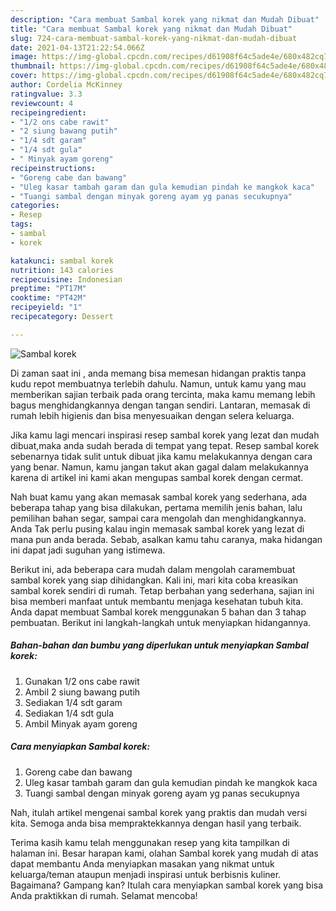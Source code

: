 ```yaml
---
description: "Cara membuat Sambal korek yang nikmat dan Mudah Dibuat"
title: "Cara membuat Sambal korek yang nikmat dan Mudah Dibuat"
slug: 724-cara-membuat-sambal-korek-yang-nikmat-dan-mudah-dibuat
date: 2021-04-13T21:22:54.066Z
image: https://img-global.cpcdn.com/recipes/d61908f64c5ade4e/680x482cq70/sambal-korek-foto-resep-utama.jpg
thumbnail: https://img-global.cpcdn.com/recipes/d61908f64c5ade4e/680x482cq70/sambal-korek-foto-resep-utama.jpg
cover: https://img-global.cpcdn.com/recipes/d61908f64c5ade4e/680x482cq70/sambal-korek-foto-resep-utama.jpg
author: Cordelia McKinney
ratingvalue: 3.3
reviewcount: 4
recipeingredient:
- "1/2 ons cabe rawit"
- "2 siung bawang putih"
- "1/4 sdt garam"
- "1/4 sdt gula"
- " Minyak ayam goreng"
recipeinstructions:
- "Goreng cabe dan bawang"
- "Uleg kasar tambah garam dan gula kemudian pindah ke mangkok kaca"
- "Tuangi sambal dengan minyak goreng ayam yg panas secukupnya"
categories:
- Resep
tags:
- sambal
- korek

katakunci: sambal korek 
nutrition: 143 calories
recipecuisine: Indonesian
preptime: "PT17M"
cooktime: "PT42M"
recipeyield: "1"
recipecategory: Dessert

---
```



![Sambal korek](https://img-global.cpcdn.com/recipes/d61908f64c5ade4e/680x482cq70/sambal-korek-foto-resep-utama.jpg)

Di zaman  saat ini , anda memang bisa memesan hidangan praktis tanpa kudu repot membuatnya terlebih dahulu. Namun, untuk kamu yang mau memberikan sajian terbaik pada orang tercinta, maka kamu memang lebih bagus menghidangkannya dengan tangan sendiri. Lantaran, memasak di rumah lebih higienis dan bisa menyesuaikan dengan selera keluarga.

Jika kamu lagi mencari inspirasi resep sambal korek yang lezat dan mudah dibuat,maka anda sudah berada di tempat yang tepat. Resep sambal korek  sebenarnya tidak sulit untuk dibuat jika kamu melakukannya dengan cara yang benar. Namun, kamu jangan takut akan gagal dalam melakukannya 
karena di artikel ini kami akan mengupas sambal korek dengan cermat.  



Nah buat kamu yang akan memasak sambal korek yang sederhana, ada beberapa tahap yang bisa dilakukan, pertama memilih jenis bahan, lalu pemilihan bahan segar, sampai cara mengolah dan menghidangkannya. Anda Tak perlu pusing kalau ingin memasak sambal korek yang lezat di mana pun anda berada. Sebab, asalkan kamu  tahu caranya, maka hidangan ini dapat jadi suguhan yang istimewa.

Berikut ini, ada beberapa cara mudah dalam mengolah caramembuat sambal korek yang siap dihidangkan. Kali ini, mari kita coba kreasikan sambal korek sendiri di rumah. Tetap berbahan yang sederhana, sajian ini bisa memberi manfaat untuk membantu menjaga kesehatan tubuh kita. Anda dapat membuat Sambal korek menggunakan 5 bahan dan 3 tahap pembuatan. Berikut ini langkah-langkah untuk menyiapkan hidangannya.

<!--inarticleads1-->

##### Bahan-bahan dan bumbu yang diperlukan untuk menyiapkan Sambal korek:

1. Gunakan 1/2 ons cabe rawit
1. Ambil 2 siung bawang putih
1. Sediakan 1/4 sdt garam
1. Sediakan 1/4 sdt gula
1. Ambil  Minyak ayam goreng




<!--inarticleads2-->

##### Cara menyiapkan Sambal korek:

1. Goreng cabe dan bawang
1. Uleg kasar tambah garam dan gula kemudian pindah ke mangkok kaca
1. Tuangi sambal dengan minyak goreng ayam yg panas secukupnya




Nah, itulah artikel mengenai  sambal korek  yang praktis dan mudah versi kita. Semoga anda bisa mempraktekkannya dengan hasil yang terbaik. 

Terima kasih kamu telah menggunakan resep yang kita tampilkan di halaman ini. Besar harapan kami, olahan  Sambal korek yang mudah di atas dapat membantu Anda menyiapkan masakan yang nikmat untuk keluarga/teman ataupun menjadi inspirasi untuk berbisnis kuliner. Bagaimana? Gampang kan? Itulah cara menyiapkan sambal korek yang bisa Anda praktikkan di rumah. Selamat mencoba!


